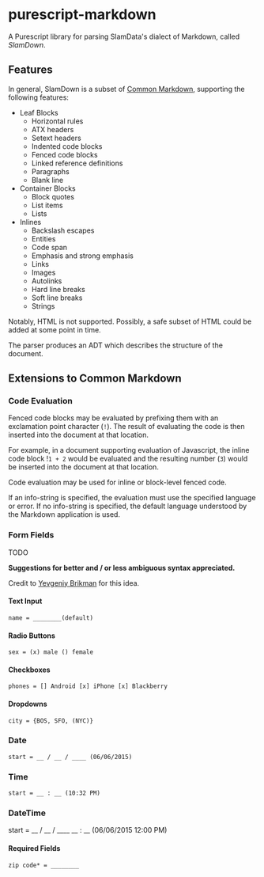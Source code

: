 # purescript-markdown

A Purescript library for parsing SlamData's dialect of Markdown, called *SlamDown*.

## Features

In general, SlamDown is a subset of [Common Markdown](http://spec.commonmark.org/0.8/), supporting the following features:

* Leaf Blocks
  * Horizontal rules
  * ATX headers
  * Setext headers
  * Indented code blocks
  * Fenced code blocks
  * Linked reference definitions
  * Paragraphs
  * Blank line
* Container Blocks
  * Block quotes
  * List items
  * Lists
* Inlines
  * Backslash escapes
  * Entities
  * Code span
  * Emphasis and strong emphasis
  * Links
  * Images
  * Autolinks
  * Hard line breaks
  * Soft line breaks
  * Strings

Notably, HTML is not supported. Possibly, a safe subset of HTML could be added at some point in time.

The parser produces an ADT which describes the structure of the document.

## Extensions to Common Markdown

### Code Evaluation

Fenced code blocks may be evaluated by prefixing them with an exclamation point character (`!`). The result of evaluating the code is then inserted into the document at that location.

For example, in a document supporting evaluation of Javascript, the inline code block !`1 + 2` would be evaluated and the resulting number (`3`) would be inserted into the document at that location.

Code evaluation may be used for inline or block-level fenced code. 

If an info-string is specified, the evaluation must use the specified language or error. If no info-string is specified, the default language understood by the Markdown application is used.

### Form Fields

TODO

**Suggestions for better and / or less ambiguous syntax appreciated.**

Credit to [Yevgeniy Brikman](http://brikis98.blogspot.com/2011/07/proposal-extend-markdown-syntax-to.html) for this idea.

#### Text Input

```
name = ________(default)
```

#### Radio Buttons

```
sex = (x) male () female
```

#### Checkboxes

```
phones = [] Android [x] iPhone [x] Blackberry
```

#### Dropdowns

```
city = {BOS, SFO, (NYC)}
```

### Date

```
start = __ / __ / ____ (06/06/2015)
```

### Time

```
start = __ : __ (10:32 PM)
```

### DateTime

start = __ / __ / ____ __ : __ (06/06/2015 12:00 PM)

#### Required Fields

```
zip code* = ________
```

